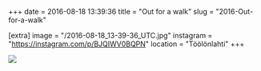+++
date = 2016-08-18 13:39:36
title = "Out for a walk"
slug = "2016-Out-for-a-walk"

[extra]
image = "/2016-08-18_13-39-36_UTC.jpg"
instagram = "https://instagram.com/p/BJQIWV0BQPN"
location = "Töölönlahti"
+++

<img src="/2016-08-18_13-39-36_UTC.jpg" />
